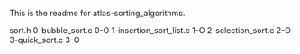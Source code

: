This is the readme for atlas-sorting_algorithms.

sort.h
0-bubble_sort.c
0-O
1-insertion_sort_list.c
1-O
2-selection_sort.c
2-O
3-quick_sort.c
3-O
